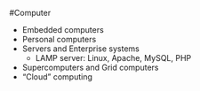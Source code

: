 #Computer 
- Embedded computers 
- Personal computers 
- Servers and Enterprise systems
	- LAMP server: Linux, Apache, MySQL, PHP
- Supercomputers and Grid computers
- “Cloud” computing